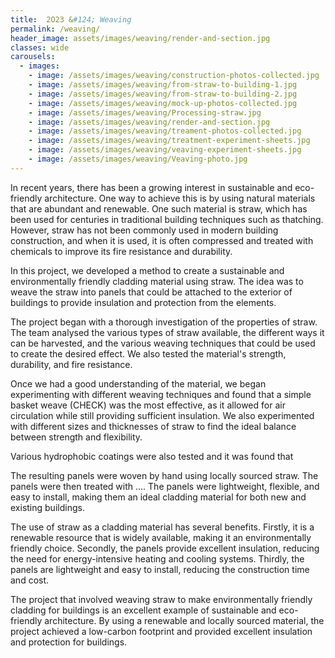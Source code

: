 ```yaml
---
title:  2O23 &#124; Weaving
permalink: /weaving/
header_image: assets/images/weaving/render-and-section.jpg
classes: wide
carousels:
  - images: 
    - image: /assets/images/weaving/construction-photos-collected.jpg
    - image: /assets/images/weaving/from-straw-to-building-1.jpg
    - image: /assets/images/weaving/from-straw-to-building-2.jpg
    - image: /assets/images/weaving/mock-up-photos-collected.jpg
    - image: /assets/images/weaving/Processing-straw.jpg
    - image: /assets/images/weaving/render-and-section.jpg
    - image: /assets/images/weaving/treament-photos-collected.jpg
    - image: /assets/images/weaving/treatment-experiment-sheets.jpg
    - image: /assets/images/weaving/veaving-experiment-sheets.jpg
    - image: /assets/images/weaving/Veaving-photo.jpg
---
```


In recent years, there has been a growing interest in sustainable and eco-friendly architecture. One way to achieve this is by using natural materials that are abundant and renewable. One such material is straw, which has been used for centuries in traditional building techniques such as thatching. However, straw has not been commonly used in modern building construction, and when it is used, it is often compressed and treated with chemicals to improve its fire resistance and durability.

In this project, we developed a method to create a sustainable and environmentally friendly cladding material using straw. The idea was to weave the straw into panels that could be attached to the exterior of buildings to provide insulation and protection from the elements.

The project began with a thorough investigation of the properties of straw. The team analysed the various types of straw available, the different ways it can be harvested, and the various weaving techniques that could be used to create the desired effect. We also tested the material's strength, durability, and fire resistance.

Once we had a good understanding of the material, we began experimenting with different weaving techniques and found that a simple basket weave (CHECK) was the most effective, as it allowed for air circulation while still providing sufficient insulation. We also experimented with different sizes and thicknesses of straw to find the ideal balance between strength and flexibility.

Various hydrophobic coatings were also tested and it was found that

The resulting panels were woven by hand using locally sourced straw. The panels were then treated with .... The panels were lightweight, flexible, and easy to install, making them an ideal cladding material for both new and existing buildings.

The use of straw as a cladding material has several benefits. Firstly, it is a renewable resource that is widely available, making it an environmentally friendly choice. Secondly, the panels provide excellent insulation, reducing the need for energy-intensive heating and cooling systems. Thirdly, the panels are lightweight and easy to install, reducing the construction time and cost.

The project that involved weaving straw to make environmentally friendly cladding for buildings is an excellent example of sustainable and eco-friendly architecture. By using a renewable and locally sourced material, the project achieved a low-carbon footprint and provided excellent insulation and protection for buildings.
